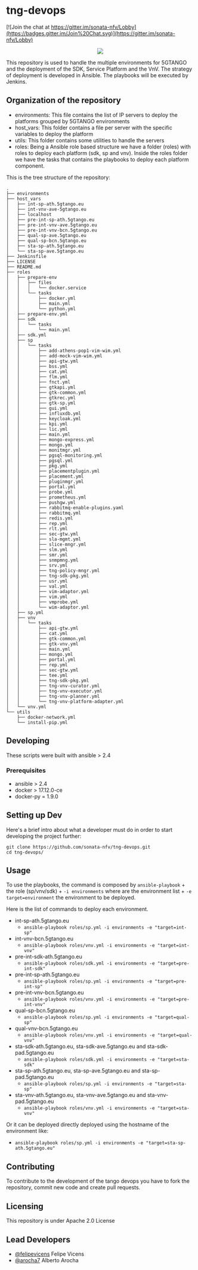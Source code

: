 # tng-devops

[![Join the chat at https://gitter.im/sonata-nfv/Lobby](https://badges.gitter.im/Join%20Chat.svg)](https://gitter.im/sonata-nfv/Lobby) 

<p align="center"><img src="https://github.com/sonata-nfv/tng-devops/wiki/images/sonata-5gtango-logo-500px.png" /></p>

This repository is used to handle the multiple environments for 5GTANGO and the deployment of the SDK, Service Platform and the VnV. The strategy of deployment is developed in Ansible. The playbooks will be executed by Jenkins.

## Organization of the repository

* environments: This file contains the list of IP servers to deploy the platforms grouped by 5GTANGO environments
* host_vars: This folder contains a file per server with the specific variables to deploy the platform
* utils: This folder contains some utilities to handle the servers
* roles: Being a Ansible role based structure we have a folder (roles) with roles to deploy each platform (sdk, sp and vnv). Inside the roles folder we have the tasks that contains the playbooks to deploy each platform component.

This is the tree structure of the repository:

```
.
├── environments
├── host_vars
│   ├── int-sp-ath.5gtango.eu
│   ├── int-vnv-ave-5gtango.eu
│   ├── localhost
│   ├── pre-int-sp-ath.5gtango.eu
│   ├── pre-int-vnv-ave.5gtango.eu
│   ├── pre-int-vnv-bcn.5gtango.eu
│   ├── qual-sp-ave.5gtango.eu
│   ├── qual-sp-bcn.5gtango.eu
│   ├── sta-sp-ath.5gtango.eu
│   └── sta-sp-ave.5gtango.eu
├── Jenkinsfile
├── LICENSE
├── README.md
├── roles
│   ├── prepare-env
│   │   ├── files
│   │   │   └── docker.service
│   │   └── tasks
│   │       ├── docker.yml
│   │       ├── main.yml
│   │       └── python.yml
│   ├── prepare-env.yml
│   ├── sdk
│   │   └── tasks
│   │       └── main.yml
│   ├── sdk.yml
│   ├── sp
│   │   └── tasks
│   │       ├── add-athens-pop1-vim-wim.yml
│   │       ├── add-mock-vim-wim.yml
│   │       ├── api-gtw.yml
│   │       ├── bss.yml
│   │       ├── cat.yml
│   │       ├── flm.yml
│   │       ├── fnct.yml
│   │       ├── gtkapi.yml
│   │       ├── gtk-common.yml
│   │       ├── gtkrec.yml
│   │       ├── gtk-sp.yml
│   │       ├── gui.yml
│   │       ├── influxdb.yml
│   │       ├── keycloak.yml
│   │       ├── kpi.yml
│   │       ├── lic.yml
│   │       ├── main.yml
│   │       ├── mongo-express.yml
│   │       ├── mongo.yml
│   │       ├── monitmgr.yml
│   │       ├── pgsql-monitoring.yml
│   │       ├── pgsql.yml
│   │       ├── pkg.yml
│   │       ├── placementplugin.yml
│   │       ├── placement.yml
│   │       ├── pluginmgr.yml
│   │       ├── portal.yml
│   │       ├── probe.yml
│   │       ├── prometheus.yml
│   │       ├── pushgw.yml
│   │       ├── rabbitmq-enable-plugins.yaml
│   │       ├── rabbitmq.yml
│   │       ├── redis.yml
│   │       ├── rep.yml
│   │       ├── rlt.yml
│   │       ├── sec-gtw.yml
│   │       ├── sla-mgmt.yml
│   │       ├── slice-mngr.yml
│   │       ├── slm.yml
│   │       ├── smr.yml
│   │       ├── snmpmng.yml
│   │       ├── srv.yml
│   │       ├── tng-policy-mngr.yml
│   │       ├── tng-sdk-pkg.yml
│   │       ├── usr.yml
│   │       ├── val.yml
│   │       ├── vim-adaptor.yml
│   │       ├── vim.yml
│   │       ├── vmprobe.yml
│   │       └── wim-adaptor.yml
│   ├── sp.yml
│   ├── vnv
│   │   └── tasks
│   │       ├── api-gtw.yml
│   │       ├── cat.yml
│   │       ├── gtk-common.yml
│   │       ├── gtk-vnv.yml
│   │       ├── main.yml
│   │       ├── mongo.yml
│   │       ├── portal.yml
│   │       ├── rep.yml
│   │       ├── sec-gtw.yml
│   │       ├── tee.yml
│   │       ├── tng-sdk-pkg.yml
│   │       ├── tng-vnv-curator.yml
│   │       ├── tng-vnv-executor.yml
│   │       ├── tng-vnv-planner.yml
│   │       └── tng-vnv-platform-adapter.yml
│   └── vnv.yml
└── utils
    ├── docker-network.yml
    └── install-pip.yml
```

## Developing

These scripts were built with ansible > 2.4

### Prerequisites

* ansible > 2.4
* docker > 17.12.0-ce
* docker-py = 1.9.0

## Setting up Dev

Here's a brief intro about what a developer must do in order to start developing the project further:

```
git clone https://github.com/sonata-nfv/tng-devops.git
cd tng-devops/
```

## Usage

To use the playbooks, the command is composed by `ansible-playbook` + the role (sp/vnv/sdk) + `-i environments` where are the environment list + `-e target=environment` the environment to be deployed.

Here is the list of commands to deploy each environment.

* int-sp-ath.5gtango.eu
  * `ansible-playbook roles/sp.yml -i environments -e "target=int-sp"`
* int-vnv-bcn.5gtango.eu
  * `ansible-playbook roles/vnv.yml -i environments -e "target=int-vnv"`
* pre-int-sdk-ath.5gtango.eu
  * `ansible-playbook roles/sdk.yml -i environments -e "target=pre-int-sdk"`
* pre-int-sp-ath.5gtango.eu
  * `ansible-playbook roles/sp.yml -i environments -e "target=pre-int-sp"`
* pre-int-vnv-bcn.5gtango.eu
  * `ansible-playbook roles/vnv.yml -i environments -e "target=pre-int-vnv"`
* qual-sp-bcn.5gtango.eu
  * `ansible-playbook roles/sp.yml -i environments -e "target=qual-sp"`
* qual-vnv-bcn.5gtango.eu
  * `ansible-playbook roles/vnv.yml -i environments -e "target=qual-vnv"`
* sta-sdk-ath.5gtango.eu, sta-sdk-ave.5gtango.eu and sta-sdk-pad.5gtango.eu
  * `ansible-playbook roles/sdk.yml -i environments -e "target=sta-sdk"`
* sta-sp-ath.5gtango.eu, sta-sp-ave.5gtango.eu and sta-sp-pad.5gtango.eu
  * `ansible-playbook roles/sp.yml -i environments -e "target=sta-sp"`
* sta-vnv-ath.5gtango.eu, sta-vnv-ave.5gtango.eu and sta-vnv-pad.5gtango.eu
  * `ansible-playbook roles/vnv.yml -i environments -e "target=sta-vnv"`

Or it can be deployed directly deployed using the hostname of the environment like:

* `ansible-playbook roles/sp.yml -i environments -e "target=sta-sp-ath.5gtango.eu"`

## Contributing

To contribute to the development of the tango devops you have to fork the repository, commit new code and create pull requests.

## Licensing

This repository is under Apache 2.0 License

## Lead Developers

* [@felipevicens](https://github.com/felipevicens) Felipe Vicens
* [@arocha7](https://github.com/arocha7/) Alberto Arocha
